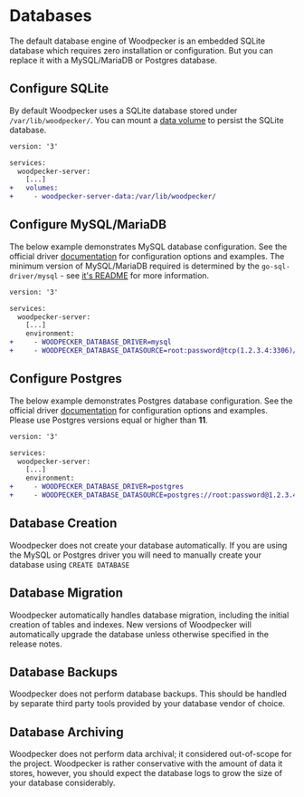 # Databases

The default database engine of Woodpecker is an embedded SQLite database which requires zero installation or configuration. But you can replace it with a MySQL/MariaDB or Postgres database.

## Configure SQLite

By default Woodpecker uses a SQLite database stored under `/var/lib/woodpecker/`. You can mount a [data volume](https://docs.docker.com/storage/volumes/#create-and-manage-volumes) to persist the SQLite database.

```diff title="docker-compose.yml"
version: '3'

services:
  woodpecker-server:
    [...]
+   volumes:
+     - woodpecker-server-data:/var/lib/woodpecker/
```

## Configure MySQL/MariaDB

The below example demonstrates MySQL database configuration. See the official driver [documentation](https://github.com/go-sql-driver/mysql#dsn-data-source-name) for configuration options and examples.
The minimum version of MySQL/MariaDB required is determined by the `go-sql-driver/mysql` - see [it's README](https://github.com/go-sql-driver/mysql#requirements) for more information.

```diff title="docker-compose.yml"
version: '3'

services:
  woodpecker-server:
    [...]
    environment:
+     - WOODPECKER_DATABASE_DRIVER=mysql
+     - WOODPECKER_DATABASE_DATASOURCE=root:password@tcp(1.2.3.4:3306)/woodpecker?parseTime=true
```

## Configure Postgres

The below example demonstrates Postgres database configuration. See the official driver [documentation](https://www.postgresql.org/docs/current/static/libpq-connect.html#LIBPQ-CONNSTRING) for configuration options and examples.
Please use Postgres versions equal or higher than **11**.

```diff title="docker-compose.yml"
version: '3'

services:
  woodpecker-server:
    [...]
    environment:
+     - WOODPECKER_DATABASE_DRIVER=postgres
+     - WOODPECKER_DATABASE_DATASOURCE=postgres://root:password@1.2.3.4:5432/postgres?sslmode=disable
```

## Database Creation

Woodpecker does not create your database automatically. If you are using the MySQL or Postgres driver you will need to manually create your database using `CREATE DATABASE`

## Database Migration

Woodpecker automatically handles database migration, including the initial creation of tables and indexes. New versions of Woodpecker will automatically upgrade the database unless otherwise specified in the release notes.

## Database Backups

Woodpecker does not perform database backups. This should be handled by separate third party tools provided by your database vendor of choice.

## Database Archiving

Woodpecker does not perform data archival; it considered out-of-scope for the project. Woodpecker is rather conservative with the amount of data it stores, however, you should expect the database logs to grow the size of your database considerably.
